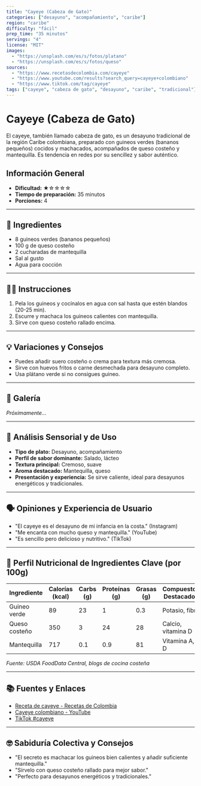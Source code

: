 ```yaml
---
title: "Cayeye (Cabeza de Gato)"
categories: ["desayuno", "acompañamiento", "caribe"]
region: "caribe"
difficulty: "fácil"
prep_time: "35 minutos"
servings: "4"
license: "MIT"
images:
  - "https://unsplash.com/es/s/fotos/platano"
  - "https://unsplash.com/es/s/fotos/queso"
sources:
  - "https://www.recetasdecolombia.com/cayeye"
  - "https://www.youtube.com/results?search_query=cayeye+colombiano"
  - "https://www.tiktok.com/tag/cayeye"
tags: ["cayeye", "cabeza de gato", "desayuno", "caribe", "tradicional"]
---
```


# Cayeye (Cabeza de Gato)

El cayeye, también llamado cabeza de gato, es un desayuno tradicional de la región Caribe colombiana, preparado con guineos verdes (bananos pequeños) cocidos y machacados, acompañados de queso costeño y mantequilla. Es tendencia en redes por su sencillez y sabor auténtico.

## Información General

* **Dificultad:** ★☆☆☆☆
* **Tiempo de preparación:** 35 minutos
* **Porciones:** 4

---

## 📝 Ingredientes

- 8 guineos verdes (bananos pequeños)
- 100 g de queso costeño
- 2 cucharadas de mantequilla
- Sal al gusto
- Agua para cocción

---

## 👨‍🍳 Instrucciones

1. Pela los guineos y cocínalos en agua con sal hasta que estén blandos (20-25 min).
2. Escurre y machaca los guineos calientes con mantequilla.
3. Sirve con queso costeño rallado encima.

---

## 💡 Variaciones y Consejos

- Puedes añadir suero costeño o crema para textura más cremosa.
- Sirve con huevos fritos o carne desmechada para desayuno completo.
- Usa plátano verde si no consigues guineo.

---

## 📸 Galería

*Próximamente...*

---

## 🔬 Análisis Sensorial y de Uso

- **Tipo de plato:** Desayuno, acompañamiento
- **Perfil de sabor dominante:** Salado, lácteo
- **Textura principal:** Cremoso, suave
- **Aroma destacado:** Mantequilla, queso
- **Presentación y experiencia:** Se sirve caliente, ideal para desayunos energéticos y tradicionales.

---

## 🗣️ Opiniones y Experiencia de Usuario

- "El cayeye es el desayuno de mi infancia en la costa." (Instagram)
- "Me encanta con mucho queso y mantequilla." (YouTube)
- "Es sencillo pero delicioso y nutritivo." (TikTok)

---

## 🧬 Perfil Nutricional de Ingredientes Clave (por 100g)

| Ingrediente    | Calorías (kcal) | Carbs (g) | Proteínas (g) | Grasas (g) | Compuestos Destacados |
|----------------|-----------------|-----------|---------------|------------|----------------------|
| Guineo verde   | 89              | 23        | 1             | 0.3        | Potasio, fibra       |
| Queso costeño  | 350             | 3         | 24            | 28         | Calcio, vitamina D   |
| Mantequilla    | 717             | 0.1       | 0.9           | 81         | Vitamina A, D        |

*Fuente: USDA FoodData Central, blogs de cocina costeña*

---

## 📚 Fuentes y Enlaces

- [Receta de cayeye - Recetas de Colombia](https://www.recetasdecolombia.com/cayeye)
- [Cayeye colombiano - YouTube](https://www.youtube.com/results?search_query=cayeye+colombiano)
- [TikTok #cayeye](https://www.tiktok.com/tag/cayeye)

---

## 🤓 Sabiduría Colectiva y Consejos

- "El secreto es machacar los guineos bien calientes y añadir suficiente mantequilla."
- "Sírvelo con queso costeño rallado para mejor sabor."
- "Perfecto para desayunos energéticos y tradicionales."
